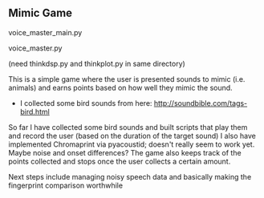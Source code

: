 ## Mimic Game

voice_master_main.py

voice_master.py

(need thinkdsp.py and thinkplot.py in same directory)


This is a simple game where the user is presented sounds to mimic (i.e. animals) and earns points based on how well they mimic the sound.
* I collected some bird sounds from here: http://soundbible.com/tags-bird.html

So far I have collected some bird sounds and built scripts that play them and record the user (based on the duration of the target sound)
I also have implemented Chromaprint via pyacoustid; doesn't really seem to work yet. Maybe noise and onset differences? The game also keeps track of the points collected and stops once the user collects a certain amount.

Next steps include managing noisy speech data and basically making the fingerprint comparison worthwhile


